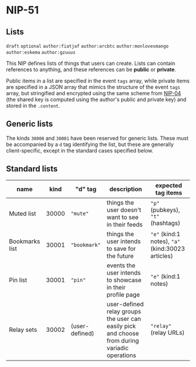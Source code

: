 NIP-51
======

Lists
-----

`draft` `optional` `author:fiatjaf` `author:arcbtc` `author:monlovesmango` `author:eskema` `author:gzuuus`

This NIP defines lists of things that users can create. Lists can contain references to anything, and these references can be **public** or **private**.

Public items in a list are specified in the event `tags` array, while private items are specified in a JSON array that mimics the structure of the event `tags` array, but stringified and encrypted using the same scheme from [NIP-04](04.md) (the shared key is computed using the author's public and private key) and stored in the `.content`.

## Generic lists

The kinds `30000` and `30001` have been reserved for generic lists. These must be accompanied by a `d` tag identifying the list, but these are generally client-specific, except in the standard cases specified below.

## Standard lists

| name           | kind  | "d" tag        | description                                                                                   | expected tag items                                |
| ---            | ---   | ---            | ---                                                                                           | ---                                               |
| Muted list     | 30000 | `"mute"`       | things the user doesn't want to see in their feeds                                            | `"p"` (pubkeys), `"t"` (hashtags)                 |
| Bookmarks list | 30001 | `"bookmark"`   | things the user intends to save for the future                                                | `"e"` (kind:1 notes), `"a"` (kind:30023 articles) |
| Pin list       | 30001 | `"pin"`        | events the user intends to showcase in their profile page                                     | `"e"` (kind:1 notes)                              |
| Relay sets     | 30002 | (user-defined) | user-defined relay groups the user can easily pick and choose from during variadic operations | `"relay"` (relay URLs)                            |
